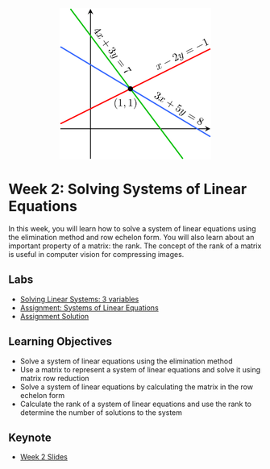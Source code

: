 <div align="center">

<img src="../images/solving-systems-of-linear-equations.png" width="300" alt="Linear Algebra for ML">

</div>

# Week 2: Solving Systems of Linear Equations

In this week, you will learn how to solve a system of linear equations using the elimination method and row echelon form. You will also learn about an important property of a matrix: the rank. The concept of the rank of a matrix is useful in computer vision for compressing images.

## Labs

- [Solving Linear Systems: 3 variables](./notebooks/lab1_w2_solving_linear_systems_3vars.ipynb)
- [Assignment: Systems of Linear Equations](./notebooks/lab2_w2_assignment.ipynb)
- [Assignment Solution](./notebooks/solution/lab2_w2_assignment_solved.ipynb)

## Learning Objectives

- Solve a system of linear equations using the elimination method
- Use a matrix to represent a system of linear equations and solve it using matrix row reduction
- Solve a system of linear equations by calculating the matrix in the row echelon form
- Calculate the rank of a system of linear equations and use the rank to determine the number of solutions to the system

## Keynote

- [Week 2 Slides](./slides/Week2-Linear-Algebra-Keynote.pdf)
